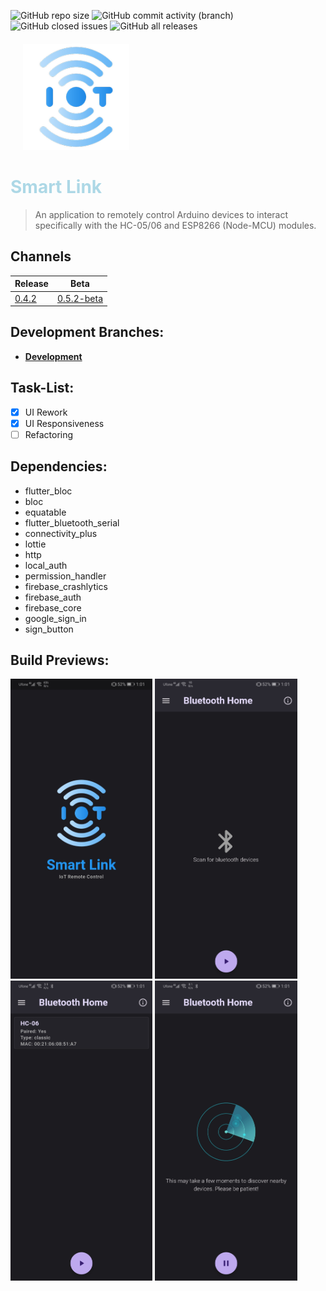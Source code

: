 ![GitHub repo size](https://img.shields.io/github/repo-size/mediocre9/smart-link?style=plastic)
![GitHub commit activity (branch)](https://img.shields.io/github/commit-activity/m/mediocre9/smart-link?style=plastic)
![GitHub closed issues](https://img.shields.io/github/issues-closed/mediocre9/smart-link?style=plastic)
![GitHub all releases](https://img.shields.io/github/downloads/mediocre9/smart-link/total?color=light&style=plastic)

<div style=" margin: 20px">
  <img src="android/app/src/main/res/mipmap-xxxhdpi/ic_launcher.png" height="170">
</div>
  <h1 style="color: lightblue;"><b>Smart Link</b></h1>

> An application to remotely control Arduino devices to interact specifically with the HC-05/06 and ESP8266 (Node-MCU) modules.

## Channels
|  Release |  Beta |
|---|---|
| [0.4.2](https://github.com/mediocre9/smart-link/releases/tag/v0.4.2)  | [0.5.2-beta](https://github.com/mediocre9/smart-link/releases/tag/v0.5.2)


## Development Branches:
- **<a href="https://github.com/mediocre9/remo-tooth/tree/development">Development</a>**

## Task-List:
- [x] UI Rework
- [x] UI Responsiveness 
- [ ] Refactoring

## Dependencies:
- flutter_bloc
- bloc
- equatable
- flutter_bluetooth_serial
- connectivity_plus
- lottie
- http
- local_auth
- permission_handler
- firebase_crashlytics
- firebase_auth
- firebase_core
- google_sign_in
- sign_button

## Build Previews:
<p float="left">
  <img src="previews/1.jpg" height="480">
  <img src="previews/2.jpg" height="480">
  <img src="previews/3.jpg" height="480">
  <img src="previews/4.jpg" height="480">
</p>

